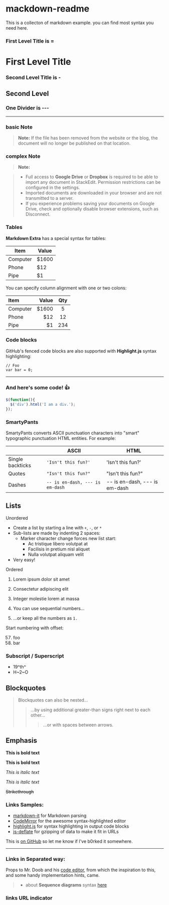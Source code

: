 # mackdown-readme
This is a collecton of markdown example. you can find most syntax you need here.

### First Level Title is =
First Level Title
=

### Second Level Title is -
Second Level
-

### One Divider is ---
---

### basic Note
> **Note:** If the file has been removed from the website or the blog, the document will no longer be published on that location.

### complex Note
> **Note:**

> - Full access to **Google Drive** or **Dropbox** is required to be able to import any document in StackEdit. Permission restrictions can be configured in the settings.
> - Imported documents are downloaded in your browser and are not transmitted to a server.
> - If you experience problems saving your documents on Google Drive, check and optionally disable browser extensions, such as Disconnect.

### Tables

**Markdown Extra** has a special syntax for tables:

Item     | Value
-------- | ---
Computer | $1600
Phone    | $12
Pipe     | $1

You can specify column alignment with one or two colons:

| Item     | Value | Qty   |
| :------- | ----: | :---: |
| Computer | $1600 |  5    |
| Phone    | $12   |  12   |
| Pipe     | $1    |  234  |

### Code blocks

GitHub's fenced code blocks are also supported with **Highlight.js** syntax highlighting:

```
// Foo
var bar = 0;
```
---

### And here's some code! :+1:

```javascript
$(function(){
  $('div').html('I am a div.');
});
```

### SmartyPants

SmartyPants converts ASCII punctuation characters into "smart" typographic punctuation HTML entities. For example:

|                  | ASCII                        | HTML              |
 ----------------- | ---------------------------- | ------------------
| Single backticks | `'Isn't this fun?'`            | 'Isn't this fun?' |
| Quotes           | `"Isn't this fun?"`            | "Isn't this fun?" |
| Dashes           | `-- is en-dash, --- is em-dash` | -- is en-dash, --- is em-dash |

## Lists

Unordered

+ Create a list by starting a line with `+`, `-`, or `*`
+ Sub-lists are made by indenting 2 spaces:
  - Marker character change forces new list start:
    * Ac tristique libero volutpat at
    + Facilisis in pretium nisl aliquet
    - Nulla volutpat aliquam velit
+ Very easy!

Ordered

1. Lorem ipsum dolor sit amet
2. Consectetur adipiscing elit
3. Integer molestie lorem at massa


1. You can use sequential numbers...
1. ...or keep all the numbers as `1.`

Start numbering with offset:

57. foo
1. bar

### Subscript / Superscript

- 19^th^
- H~2~O

## Blockquotes

> Blockquotes can also be nested...
>> ...by using additional greater-than signs right next to each other...
> > > ...or with spaces between arrows.

## Emphasis

**This is bold text**

__This is bold text__

*This is italic text*

_This is italic text_

~~Strikethrough~~

### Links Samples:

 * [markdown-it](https://github.com/markdown-it/markdown-it) for Markdown parsing
 * [CodeMirror](http://codemirror.net/) for the awesome syntax-highlighted editor
 * [highlight.js](http://softwaremaniacs.org/soft/highlight/en/) for syntax highlighting in output code blocks
 * [js-deflate](https://github.com/dankogai/js-deflate) for gzipping of data to make it fit in URLs

 This is [on GitHub](https://github.com/jbt/markdown-editor) so let me know if I've b0rked it somewhere.

---

### Links in Separated way:

Props to Mr. Doob and his [code editor](http://mrdoob.com/projects/code-editor/), from which
the inspiration to this, and some handy implementation hints, came.

> - about **Sequence diagrams** syntax [here][0]

### links URL indicator
[0]: http://bramp.github.io/js-sequence-diagrams/
